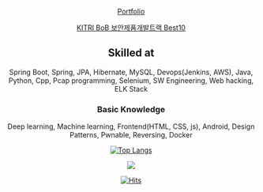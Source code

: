 <div align=center>
 
[Portfolio](https://www.notion.so/3a3b8b602c8e48989d4c5897c6ba630b)

[KITRI BoB 보안제품개발트랙 Best10](https://news.cau.ac.kr/cms/FR_CON/BoardView.do?SITE_NO=5&BBS_SEQ=1325&BOARD_SEQ=11&MENU_ID=100)

 <h2>Skilled at</h2>

Spring Boot, Spring, JPA, Hibernate, MySQL, Devops(Jenkins, AWS), Java, Python, Cpp, Pcap programming, Selenium, SW Engineering, Web hacking, ELK Stack

 <h3>Basic Knowledge</h3>

Deep learning, Machine learning, Frontend(HTML, CSS, js), Android, Design Patterns, Pwnable, Reversing, Docker
    
 [![Top Langs](https://github-readme-stats.vercel.app/api/top-langs/?username=alertjjm&hide=jupyter%20notebook,javascript)](https://github.com/anuraghazra/github-readme-stats)

<p align="center"><img src="http://mazassumnida.wtf/api/v2/generate_badge?boj=chelsea2936"/></p>
 
 [![Hits](https://hits.seeyoufarm.com/api/count/incr/badge.svg?url=https%3A%2F%2Fgithub.com%2Falertjjm)](https://hits.seeyoufarm.com) 
</div>

